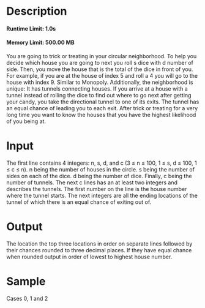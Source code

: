 # Description
#### Runtime Limit: 1.0s
#### Memory Limit: 500.00 MB

You are going to trick or treating in your circular neighborhood. To help you decide which house you are going to next you roll s dice with d number of side. Then, you move the house that is the total of the dice in front of you. For example, if you are at the house of index 5 and roll a 4 you will go to the house with index 9. Similar to Monopoly. Additionally, the neighborhood is unique: It has tunnels connecting houses. If you arrive at a house with a tunnel instead of rolling the dice to find out where to go next after getting your candy, you take the directional tunnel to one of its exits. The tunnel has an equal chance of leading you to each exit. After trick or treating for a very long time you want to know the houses that you have the highest likelihood of you being at.

# Input

The first line contains 4 integers: n, s, d, and c (3 ≤ n ≤ 100, 1 ≤ s, d ≤ 100, 1 ≤ c ≤ n). n being the number of houses in the circle. s being the number of sides on each of the dice. d being the number of dice. Finally, c being the number of tunnels. The next c lines has an at least two integers and describes the tunnels. The first number on the line is the house number where the tunnel starts. The next integers are all the ending locations of the tunnel of which there is an equal chance of exiting out of. 

# Output

The location the top three locations in order on separate lines followed by their chances rounded to three decimal places. If they have equal chance when rounded output in order of lowest to highest house number.

# Sample
Cases 0, 1 and 2